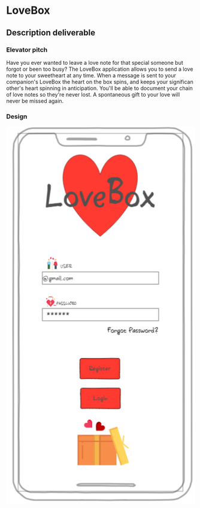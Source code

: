 # LoveBox

## Description deliverable

### Elevator pitch

Have you ever wanted to leave a love note for that special someone but forgot or been too busy? The LoveBox application allows you to send a love note to your sweetheart at any time. When a message is sent to your companion's LoveBox the heart on the box spins, and keeps your significan other's heart spinning in anticipation. You'll be able to document your chain of love notes so they're never lost. A spontaneous gift to your love will never be missed again.

### Design

![Screenshot of the LoveBox login page](https://github.com/mmosiahc/Startup/blob/main/LoveBoxLogin.png)
